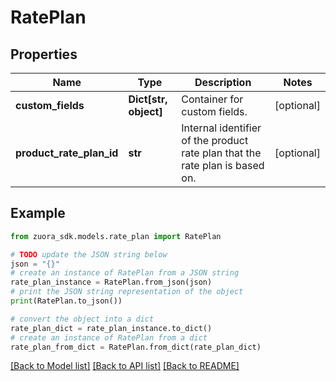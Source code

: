 # RatePlan


## Properties

Name | Type | Description | Notes
------------ | ------------- | ------------- | -------------
**custom_fields** | **Dict[str, object]** | Container for custom fields.  | [optional] 
**product_rate_plan_id** | **str** | Internal identifier of the product rate plan that the rate plan is based on.  | [optional] 

## Example

```python
from zuora_sdk.models.rate_plan import RatePlan

# TODO update the JSON string below
json = "{}"
# create an instance of RatePlan from a JSON string
rate_plan_instance = RatePlan.from_json(json)
# print the JSON string representation of the object
print(RatePlan.to_json())

# convert the object into a dict
rate_plan_dict = rate_plan_instance.to_dict()
# create an instance of RatePlan from a dict
rate_plan_from_dict = RatePlan.from_dict(rate_plan_dict)
```
[[Back to Model list]](../README.md#documentation-for-models) [[Back to API list]](../README.md#documentation-for-api-endpoints) [[Back to README]](../README.md)


